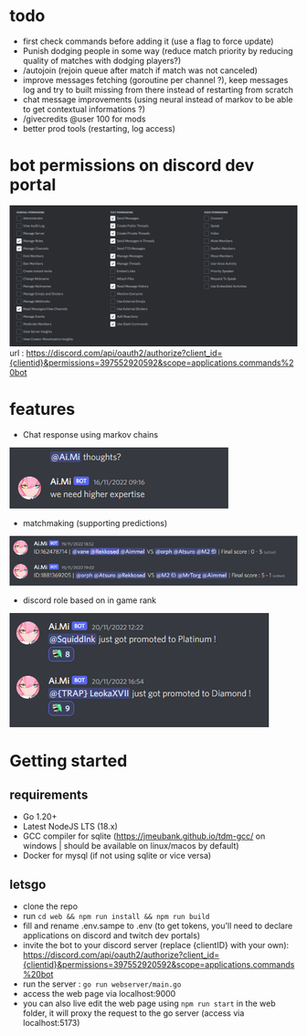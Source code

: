 # todo

- first check commands before adding it (use a flag to force update)
- Punish dodging people in some way (reduce match priority by reducing quality of matches with dodging players?)
- /autojoin (rejoin queue after match if match was not canceled)
- improve messages fetching (goroutine per channel ?), keep messages log and try to built missing from there instead of restarting from scratch
- chat message improvements (using neural instead of markov to be able to get contextual informations ?)
- /givecredits @user 100 for mods
- better prod tools (restarting, log access)

# bot permissions on discord dev portal
![perms.png](screens/perms.png)
url : https://discord.com/api/oauth2/authorize?client_id={clientid}&permissions=397552920592&scope=applications.commands%20bot

# features

- Chat response using markov chains

![chat.png](screens/chat.png)

- matchmaking (supporting predictions)

![matches.png](screens/matches.png)

- discord role based on in game rank

![rankup.png](screens/rankup.png)

# Getting started

## requirements
- Go 1.20+
- Latest NodeJS LTS (18.x)
- GCC compiler for sqlite (https://jmeubank.github.io/tdm-gcc/ on windows | should be available on linux/macos by default)
- Docker for mysql (if not using sqlite or vice versa)

## letsgo
- clone the repo
- run `cd web && npm run install && npm run build`
- fill and rename .env.sampe to .env (to get tokens, you'll need to declare applications on discord and twitch dev portals)
- invite the bot to your discord server (replace {clientID} with your own): https://discord.com/api/oauth2/authorize?client_id={clientid}&permissions=397552920592&scope=applications.commands%20bot
- run the server : `go run webserver/main.go`
- access the web page via localhost:9000
- you can also live edit the web page using `npm run start` in the web folder, it will proxy the request to the go server (access via localhost:5173)